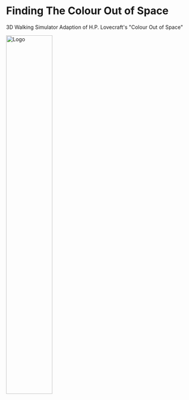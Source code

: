 # Finding The Colour Out of Space
3D Walking Simulator Adaption of H.P. Lovecraft's "Colour Out of Space"

<img src="https://github.com/Xirai/ColourOutOfSpace/blob/main/ColourOutOfSpace_Unity/Assets/Images/BrunnenLogo9003.png" alt="Logo" width="50%">
